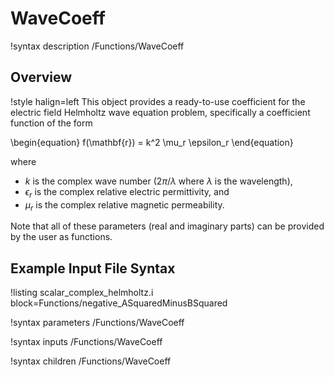 # WaveCoeff

!syntax description /Functions/WaveCoeff

## Overview

!style halign=left
This object provides a ready-to-use coefficient for the electric field Helmholtz
wave equation problem, specifically a coefficient function of the form

\begin{equation}
  f(\mathbf{r}) = k^2 \mu_r \epsilon_r
\end{equation}

where

- $k$ is the complex wave number ($2 \pi / \lambda$ where $\lambda$ is the wavelength),
- $\epsilon_r$ is the complex relative electric permittivity, and
- $\mu_r$ is the complex relative magnetic permeability.

Note that all of these parameters (real and imaginary parts) can be provided by
the user as functions.

## Example Input File Syntax

!listing scalar_complex_helmholtz.i block=Functions/negative_ASquaredMinusBSquared

!syntax parameters /Functions/WaveCoeff

!syntax inputs /Functions/WaveCoeff

!syntax children /Functions/WaveCoeff
